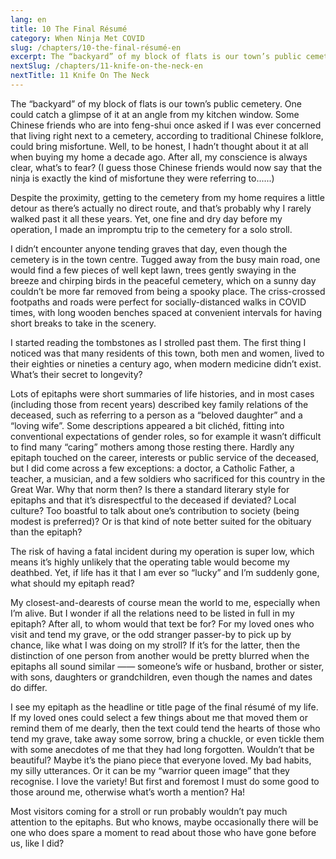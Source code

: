 ```yaml
---
lang: en
title: 10 The Final Résumé
category: When Ninja Met COVID
slug: /chapters/10-the-final-résumé-en
excerpt: The “backyard” of my block of flats is our town’s public cemetery. One could catch a glimpse of it at an angle from my kitchen window.
nextSlug: /chapters/11-knife-on-the-neck-en
nextTitle: 11 Knife On The Neck
---
```


The “backyard” of my block of flats is our town’s public cemetery. One could catch a glimpse of it at an angle from my kitchen window. Some Chinese friends who are into feng-shui once asked if I was ever concerned that living right next to a cemetery, according to traditional Chinese folklore, could bring misfortune. Well, to be honest, I hadn’t thought about it at all when buying my home a decade ago. After all, my conscience is always clear, what’s to fear?  (I guess those Chinese friends would now say that the ninja is exactly the kind of misfortune they were referring to......)
 
Despite the proximity, getting to the cemetery from my home requires a little detour as there’s actually no direct route, and that’s probably why I rarely walked past it all these years. Yet, one fine and dry day before my operation, I made an impromptu trip to the cemetery for a solo stroll.
 
I didn’t encounter anyone tending graves that day, even though the cemetery is in the town centre. Tugged away from the busy main road, one would find a few pieces of well kept lawn, trees gently swaying in the breeze and chirping birds in the peaceful cemetery, which on a sunny day couldn’t be more far removed from being a spooky place. The criss-crossed footpaths and roads were perfect for socially-distanced walks in COVID times, with long wooden benches spaced at convenient intervals for having short breaks to take in the scenery.
 
I started reading the tombstones as I strolled past them. The first thing I noticed was that many residents of this town, both men and women, lived to their eighties or nineties a century ago, when modern medicine didn’t exist. What’s their secret to longevity?
 
Lots of epitaphs were short summaries of life histories, and in most cases (including those from recent years) described key family relations of the deceased, such as referring to a person as a “beloved daughter” and a “loving wife”. Some descriptions appeared a bit clichéd, fitting into conventional expectations of gender roles, so for example it wasn’t difficult to find many “caring” mothers among those resting there. Hardly any epitaph touched on the career, interests or public service of the deceased, but I did come across a few exceptions: a doctor, a Catholic Father, a teacher, a musician, and a few soldiers who sacrificed for this country in the Great War. Why that norm then? Is there a standard literary style for epitaphs and that it’s disrespectful to the deceased if deviated? Local culture? Too boastful to talk about one’s contribution to society (being modest is preferred)? Or is that kind of note better suited for the obituary than the epitaph?
 
The risk of having a fatal incident during my operation is super low, which means it’s highly unlikely that the operating table would become my deathbed. Yet, if life has it that I am ever so “lucky” and I’m suddenly gone, what should my epitaph read?
 
My closest-and-dearests of course mean the world to me, especially when I’m alive. But I wonder if all the relations need to be listed in full in my epitaph? After all, to whom would that text be for? For my loved ones who visit and tend my grave, or the odd stranger passer-by to pick up by chance, like what I was doing on my stroll? If it’s for the latter, then the distinction of one person from another would be pretty blurred when the epitaphs all sound similar —— someone’s wife or husband, brother or sister, with sons, daughters or grandchildren, even though the names and dates do differ. 
 
I see my epitaph as the headline or title page of the final résumé of my life. If my loved ones could select a few things about me that moved them or remind them of me dearly, then the text could tend the hearts of those who tend my grave, take away some sorrow, bring a chuckle, or even tickle them with some anecdotes of me that they had long forgotten. Wouldn’t that be beautiful?  Maybe it’s the piano piece that everyone loved. My bad habits, my silly utterances. Or it can be my “warrior queen image” that they recognise. I love the variety! But first and foremost I must do some good to those around me, otherwise what’s worth a mention? Ha!
 
Most visitors coming for a stroll or run probably wouldn’t pay much attention to the epitaphs. But who knows, maybe occasionally there will be one who does spare a moment to read about those who have gone before us, like I did?
